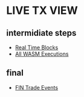 # LIVE TX VIEW

## intermidiate steps
- [Real Time Blocks](https://deving.zone/en/hackathon/sample_11)
- [All WASM Executions](https://deving.zone/en/hackathon/sample_12)

##  final
- [FIN Trade Events](https://deving.zone/en/hackathon/sample_13)
